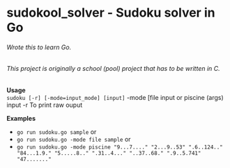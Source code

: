 # sudokool_solver - Sudoku solver in Go
###### Wrote this to learn Go.
###### This project is originally a school (pool) project that has to be written in C.

 **Usage**<br />
 	`sudoku [-r] [-mode=input_mode] [input]`
		-mode [file input or piscine (args) input
		-r    To print raw ouput

 **Examples**<br />
*	`go run sudoku.go sample` or
*	`go run sudoku.go -mode file sample` or
*	`go run sudoku.go -mode piscine "9...7...." "2...9..53" ".6..124.." "84...1.9." "5.....8.." ".31..4..." "..37..68." ".9..5.741" "47......."`
